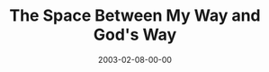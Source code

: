 ---
layout: message
category: message
series: "The Space Between"
title: "The Space Between My Way and God's Way"
date: 2003-02-08-00-00
message_id: 243
audio: "http://s3.amazonaws.com/crossroads-media/messages/audio/My_Way_And_God's_Way.mp3"
audio-duration: "36:45"
explicit: false
---